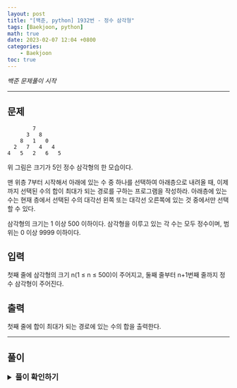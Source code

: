 ```yaml
---
layout: post
title: "[백준, python] 1932번 - 정수 삼각형"
tags: [Baekjoon, python]
math: true
date: 2023-02-07 12:04 +0800
categories:
    - Baekjoon
toc: true
---
```

_백준 문제풀이 시작_
* * *
## 문제
```
        7
      3   8
    8   1   0
  2   7   4   4
4   5   2   6   5
```
위 그림은 크기가 5인 정수 삼각형의 한 모습이다.

맨 위층 7부터 시작해서 아래에 있는 수 중 하나를 선택하여 아래층으로 내려올 때, 이제까지 선택된 수의 합이 최대가 되는 경로를 구하는 프로그램을 작성하라. 아래층에 있는 수는 현재 층에서 선택된 수의 대각선 왼쪽 또는 대각선 오른쪽에 있는 것 중에서만 선택할 수 있다.

삼각형의 크기는 1 이상 500 이하이다. 삼각형을 이루고 있는 각 수는 모두 정수이며, 범위는 0 이상 9999 이하이다.
## 입력
첫째 줄에 삼각형의 크기 n(1 ≤ n ≤ 500)이 주어지고, 둘째 줄부터 n+1번째 줄까지 정수 삼각형이 주어진다.
## 출력
첫째 줄에 합이 최대가 되는 경로에 있는 수의 합을 출력한다.
* * *
## 풀이
<details>
<summary style="font-weight:bold; font-size:17px">풀이 확인하기</summary>
<div markdown="1">
  이번 문제는 DP를 통해 풀 수 있다. 입력을 받은 뒤 두번째 줄부터 반복문을 통해 돌며 위치가 양 끝이라면 위에서 내려올 수 있는 곳은 하나밖에 없으므로 해당 값과 현재 위치를 더한 값으로 업데이트하고, 다른 수들은 위에서 내려올 수 있는 두 수 중 큰 값과 현재 위치를 더한 값으로 업데이트하는 과정을 반복해 내려온 뒤, 맨 밑 줄에 있는 수중 가장 큰 값을 출력한다.

```python
import sys
input = sys.stdin.readline

a = int(input())
data = []
for _ in range(a):
    data.append(list(map(int, input().strip().split())))

b = 0
for i in range(1, a):
    for j in range(0, len(data[i])):
        if(j == 0):
            data[i][j] = data[i-1][0] + data[i][j]
        elif(j == len(data[i])-1):
            data[i][j] = data[i-1][b-1] + data[i][j]
        else:
            data[i][j] = max(data[i-1][j-1], data[i-1][j]) + data[i][j]
            
    b = len(data[i])

print(max(data[a-1]))
```
</div>
</details>